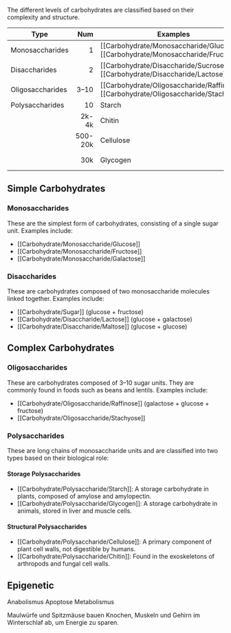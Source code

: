 The different levels of carbohydrates are classified based on their complexity and structure. 

| Type             |     Num | Examples                     | Role       | Source         |
| ---------------- | ------: | ---------------------------- | ---------- | -------------- |
| Monosaccharides  |       1 | [[Carbohydrate/Monosaccharide/Glucose]], [[Carbohydrate/Monosaccharide/Fructose]]    | Energy     |                |
| Disaccharides    |       2 | [[Carbohydrate/Disaccharide/Sucrose]], [[Carbohydrate/Disaccharide/Lactose]]     | Energy     |                |
| Oligosaccharides |    3–10 | [[Carbohydrate/Oligosaccharide/Raffinose]], [[Carbohydrate/Oligosaccharide/Stachyose]] | Prebiotics | Beans, Lentils |
| Polysaccharides  |      10 | Starch                       | Storage    |                |
|                  |   2k-4k | Chitin                       | Structure  |                |
|                  | 500-20k | Cellulose                    | Structure  |                |
|                  |     30k | Glycogen                     | Storage    | Muscles, Liver |


## Simple Carbohydrates

### **Monosaccharides**

These are the simplest form of carbohydrates, consisting of a single sugar unit. Examples include:

- [[Carbohydrate/Monosaccharide/Glucose]] 
- [[Carbohydrate/Monosaccharide/Fructose]] 
- [[Carbohydrate/Monosaccharide/Galactose]] 

### **Disaccharides**

These are carbohydrates composed of two monosaccharide molecules linked together. Examples include:

- [[Carbohydrate/Sugar]] (glucose + fructose)
- [[Carbohydrate/Disaccharide/Lactose]] (glucose + galactose)
- [[Carbohydrate/Disaccharide/Maltose]] (glucose + glucose)


## Complex Carbohydrates

### **Oligosaccharides**

These are carbohydrates composed of 3–10 sugar units. 
They are commonly found in foods such as beans and lentils. Examples include:

- [[Carbohydrate/Oligosaccharide/Raffinose]] (galactose + glucose + fructose)
- [[Carbohydrate/Oligosaccharide/Stachyose]]

### **Polysaccharides**

These are long chains of monosaccharide units and are classified into two types based on their biological role:

#### **Storage Polysaccharides**

- [[Carbohydrate/Polysaccharide/Starch]]: A storage carbohydrate in plants, composed of amylose and amylopectin.
- [[Carbohydrate/Polysaccharide/Glycogen]]: A storage carbohydrate in animals, stored in liver and muscle cells.

#### **Structural Polysaccharides**

- [[Carbohydrate/Polysaccharide/Cellulose]]: A primary component of plant cell walls, not digestible by humans.
- [[Carbohydrate/Polysaccharide/Chitin]]: Found in the exoskeletons of arthropods and fungal cell walls.

## Epigenetic 

Anabolismus 
Apoptose 
Metabolismus 

Maulwürfe und Spitzmäuse bauen Knochen, Muskeln und Gehirn im Winterschlaf ab, um Energie zu sparen. 

